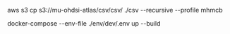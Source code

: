 aws s3 cp s3://mu-ohdsi-atlas/csv/csv/ ./csv --recursive --profile mhmcb

docker-compose --env-file ./env/dev/.env up --build